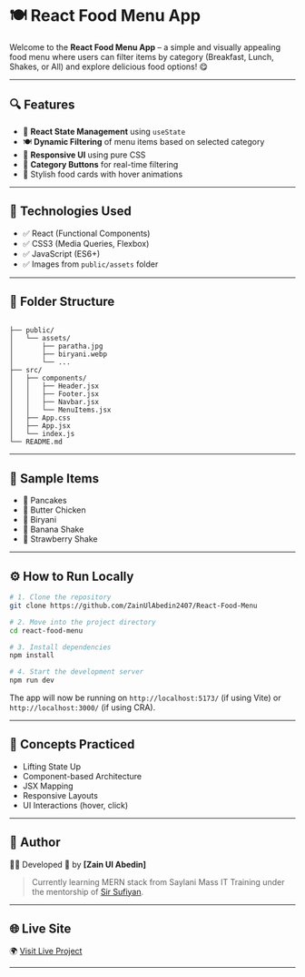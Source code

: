 # 🍽️ React Food Menu App

Welcome to the **React Food Menu App** – a simple and visually appealing food menu where users can filter items by category (Breakfast, Lunch, Shakes, or All) and explore delicious food options! 😋

---

## 🔍 Features

- 🧠 **React State Management** using `useState`
- 🍽️ **Dynamic Filtering** of menu items based on selected category
- 💅 **Responsive UI** using pure CSS
- 🔄 **Category Buttons** for real-time filtering
- 🎨 Stylish food cards with hover animations

---

## 🚀 Technologies Used

- ✅ React (Functional Components)
- ✅ CSS3 (Media Queries, Flexbox)
- ✅ JavaScript (ES6+)
- ✅ Images from `public/assets` folder

---

## 📂 Folder Structure

```

├── public/
│   └── assets/
│       ├── paratha.jpg
│       ├── biryani.webp
│       └── ...
├── src/
│   ├── components/
│   │   ├── Header.jsx
│   │   ├── Footer.jsx
│   │   ├── Navbar.jsx
│   │   └── MenuItems.jsx
│   ├── App.css
│   ├── App.jsx
│   └── index.js
└── README.md

````

---

## 📸 Sample Items

- 🥞 Pancakes
- 🍗 Butter Chicken
- 🍛 Biryani
- 🥤 Banana Shake
- 🍓 Strawberry Shake

---

## ⚙️ How to Run Locally

```bash
# 1. Clone the repository
git clone https://github.com/ZainUlAbedin2407/React-Food-Menu

# 2. Move into the project directory
cd react-food-menu

# 3. Install dependencies
npm install

# 4. Start the development server
npm run dev
````

The app will now be running on `http://localhost:5173/` (if using Vite) or `http://localhost:3000/` (if using CRA).

---

## 🧠 Concepts Practiced

* Lifting State Up
* Component-based Architecture
* JSX Mapping
* Responsive Layouts
* UI Interactions (hover, click)

---

## 📌 Author

👨‍💻 Developed 💙 by **\[Zain Ul Abedin]**

> Currently learning MERN stack from Saylani Mass IT Training under the mentorship of [Sir Sufiyan](https://linkedin.com/in/innosufiyan).

---

## 🌐 Live Site

🌍 [Visit Live Project](https://react-food-menu-five.vercel.app/) 

---
